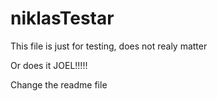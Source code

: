 # niklasTestar
This file is just for testing, does not realy matter

Or does it JOEL!!!!!

Change the readme file